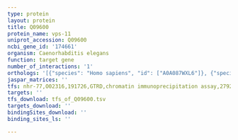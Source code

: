 ```yaml
---
type: protein
layout: protein
title: Q09600
protein_name: vps-11
uniprot_accession: Q09600
ncbi_gene_id: '174661'
organism: Caenorhabditis elegans
function: target gene
number_of_interactions: '1'
orthologs: '[{"species": "Homo sapiens", "id": ["A0A087WXL6"]}, {"species": "Mus musculus", "id": ["<a href=\"/protein/q91w86\">Q91W86</a>"]}, {"species": "Rattus norvegicus", "id": ["<a href=\"/protein/d3ztb4\">D3ZTB4</a>"]}, {"species": "Drosophila melanogaster", "id": ["<a href=\"/protein/q8sx81\">Q8SX81</a>"]}, {"species": "Danio rerio", "id": ["F1QVG9"]}, {"species": "Saccharomyces cerevisiae", "id": ["<a href=\"/protein/p12868\">P12868</a>"]}]'
jaspar_matrices: ''
tfs: nhr-77,O02316,191726,GTRD,chromatin immunoprecipitation assay,27924024%5Buid%5D,No
targets: ''
tfs_download: tfs_of_Q09600.tsv
targets_download: ''
bindingSites_download: ''
binding_sites_ls: ''

---
```

